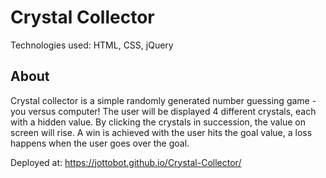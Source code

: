 # Crystal Collector

Technologies used: HTML, CSS, jQuery

## About 

Crystal collector is a simple randomly generated number guessing game - you versus computer! The user will be displayed 4 different crystals, each with a hidden value. By clicking the crystals in succession, the value on screen will rise. A win is achieved with the user hits the goal value, a loss happens when the user goes over the goal. 

Deployed at: https://jottobot.github.io/Crystal-Collector/
